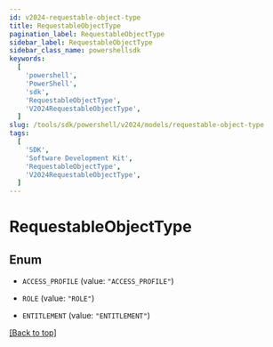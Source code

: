 ```yaml
---
id: v2024-requestable-object-type
title: RequestableObjectType
pagination_label: RequestableObjectType
sidebar_label: RequestableObjectType
sidebar_class_name: powershellsdk
keywords:
  [
    'powershell',
    'PowerShell',
    'sdk',
    'RequestableObjectType',
    'V2024RequestableObjectType',
  ]
slug: /tools/sdk/powershell/v2024/models/requestable-object-type
tags:
  [
    'SDK',
    'Software Development Kit',
    'RequestableObjectType',
    'V2024RequestableObjectType',
  ]
---
```


# RequestableObjectType

## Enum

- `ACCESS_PROFILE` (value: `"ACCESS_PROFILE"`)

- `ROLE` (value: `"ROLE"`)

- `ENTITLEMENT` (value: `"ENTITLEMENT"`)

[[Back to top]](#)
